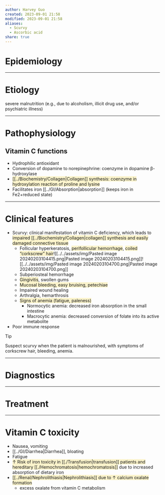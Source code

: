 ```yaml
---
author: Harvey Guo
created: 2023-09-01 21:58
modified: 2023-09-01 21:58
aliases:
  - Scurvy
  - Ascorbic acid
share: true
---
```


# Epidemiology


---
# Etiology
severe malnutrition (e.g., due to alcoholism, illicit drug use, and/or psychiatric illness)

---
# Pathophysiology
## Vitamin C functions
- Hydrophilic antioxidant
- Conversion of dopamine to norepinephrine: coenzyme in dopamine β-hydroxylase
- <span style="background:rgba(240, 200, 0, 0.2)">[[../Biochemistry/Collagen|Collagen]] synthesis: coenzyme in hydroxylation reaction of proline and lysine</span>
- Facilitates iron [[../GI/Absorption|absorption]] (keeps iron in Fe2+reduced state)

---
# Clinical features
- Scurvy: clinical manifestation of vitamin C deficiency, which leads to <span style="background:rgba(240, 200, 0, 0.2)">impaired [[../Biochemistry/Collagen|collagen]] synthesis and easily damaged connective tissue</span>
	- Follicular hyperkeratosis, <span style="background:rgba(240, 200, 0, 0.2)">perifollicular hemorrhage</span>, <span style="background:rgba(240, 200, 0, 0.2)">coiled “corkscrew” hair</span>![[../../assets/img/Pasted image 20240203104415.png|Pasted image 20240203104415.png]]![[../../assets/img/Pasted image 20240203104700.png|Pasted image 20240203104700.png]]
	- Subperiosteal hemorrhage
	- <span style="background:rgba(240, 200, 0, 0.2)">Gingivitis</span>, swollen gums
	- <span style="background:rgba(240, 200, 0, 0.2)">Mucosal bleeding, easy bruising, petechiae</span>
	- Impaired wound healing
	- Arthralgia, hemarthrosis
	- <span style="background:rgba(240, 200, 0, 0.2)">Signs of anemia (fatigue, paleness)</span>
		- Normocytic anemia: decreased iron absorption in the small intestine
		- Macrocytic anemia: decreased conversion of folate into its active metabolite
- Poor immune response
>[!tip] 
>Suspect scurvy when the patient is malnourished, with symptoms of corkscrew hair, bleeding, anemia.

---
# Diagnostics


---
# Treatment


---
# Vitamin C toxicity
- Nausea, vomiting
- [[../GI/Diarrhea|Diarrhea]], bloating
- Fatigue
- <span style="background:rgba(240, 200, 0, 0.2)">↑ Risk of iron toxicity in [[./Transfusion|transfusion]] patients and hereditary [[./Hemochromatosis|hemochromatosis]]</span> due to increased absorption of dietary iron 
- <span style="background:rgba(240, 200, 0, 0.2)">[[../Renal/Nephrolithiasis|Nephrolithiasis]] due to ↑ calcium oxalate formation</span>
	- excess oxalate from vitamin C metabolism